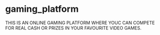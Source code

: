# gaming_platform

<!-- Gaming Platform -->

THIS IS AN ONLINE GAMING PLATFORM WHERE YOUC CAN COMPETE FOR REAL CASH OR PRIZES IN YOUR FAVOURITE VIDEO GAMES.
